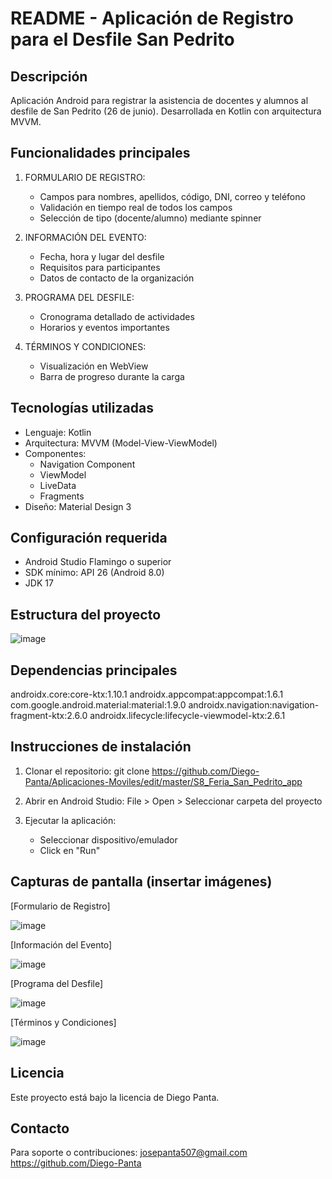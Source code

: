 # README - Aplicación de Registro para el Desfile San Pedrito

## Descripción
Aplicación Android para registrar la asistencia de docentes y alumnos al desfile de San Pedrito (26 de junio). Desarrollada en Kotlin con arquitectura MVVM.

## Funcionalidades principales
1. FORMULARIO DE REGISTRO:
   - Campos para nombres, apellidos, código, DNI, correo y teléfono
   - Validación en tiempo real de todos los campos
   - Selección de tipo (docente/alumno) mediante spinner

2. INFORMACIÓN DEL EVENTO:
   - Fecha, hora y lugar del desfile
   - Requisitos para participantes
   - Datos de contacto de la organización

3. PROGRAMA DEL DESFILE:
   - Cronograma detallado de actividades
   - Horarios y eventos importantes

4. TÉRMINOS Y CONDICIONES:
   - Visualización en WebView
   - Barra de progreso durante la carga

## Tecnologías utilizadas
- Lenguaje: Kotlin
- Arquitectura: MVVM (Model-View-ViewModel)
- Componentes:
  * Navigation Component
  * ViewModel
  * LiveData
  * Fragments
- Diseño: Material Design 3

## Configuración requerida
- Android Studio Flamingo o superior
- SDK mínimo: API 26 (Android 8.0)
- JDK 17

## Estructura del proyecto

![image](https://github.com/user-attachments/assets/1b831e04-4b91-405c-9b9b-471bce17bc35)


## Dependencias principales
androidx.core:core-ktx:1.10.1
androidx.appcompat:appcompat:1.6.1
com.google.android.material:material:1.9.0
androidx.navigation:navigation-fragment-ktx:2.6.0
androidx.lifecycle:lifecycle-viewmodel-ktx:2.6.1

## Instrucciones de instalación
1. Clonar el repositorio:
   git clone https://github.com/Diego-Panta/Aplicaciones-Moviles/edit/master/S8_Feria_San_Pedrito_app

2. Abrir en Android Studio:
   File > Open > Seleccionar carpeta del proyecto

3. Ejecutar la aplicación:
   - Seleccionar dispositivo/emulador
   - Click en "Run"

## Capturas de pantalla (insertar imágenes)
[Formulario de Registro]

![image](https://github.com/user-attachments/assets/e4909005-7dac-4979-9840-a7be88d11593)

[Información del Evento]

![image](https://github.com/user-attachments/assets/93f7d1d4-6337-469c-bfa2-37eec975dcc8)


[Programa del Desfile]

![image](https://github.com/user-attachments/assets/e0b27dc3-97c5-40cc-b8ac-860ae17b3a3a)


[Términos y Condiciones] 

![image](https://github.com/user-attachments/assets/42f0a455-e359-40a6-847b-38d61c4dc360)



## Licencia
Este proyecto está bajo la licencia de Diego Panta.

## Contacto
Para soporte o contribuciones:
josepanta507@gmail.com
https://github.com/Diego-Panta
